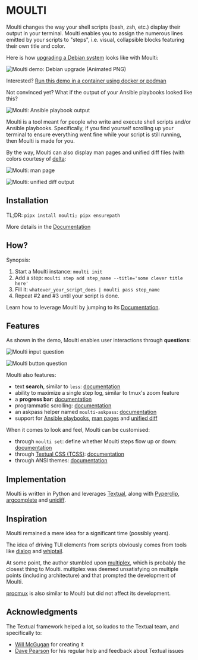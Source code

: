 # MOULTI

Moulti changes the way your shell scripts (bash, zsh, etc.) display their output in your terminal.
Moulti enables you to assign the numerous lines emitted by your scripts to "steps", i.e. visual, collapsible blocks featuring their own title and color.

Here is how [upgrading a Debian system](examples/moulti-debian-upgrade.bash) looks like with Moulti:

![Moulti demo: Debian upgrade (Animated PNG)](https://xavier.kindwolf.org/p/moulti/doc/img/moulti-demo-debian-upgrade.png?20240218)

Interested? [Run this demo in a container using docker or podman](https://hub.docker.com/r/xavierong/moulti-demo)

Not convinced yet? What if the output of your Ansible playbooks looked like this?

![Moulti: Ansible playbook output](https://xavier.kindwolf.org/p/moulti/doc/img/moulti-ansible.png?20240505)

Moulti is a tool meant for people who write and execute shell scripts and/or Ansible playbooks.
Specifically, if you find yourself scrolling up your terminal to ensure everything went fine while your script is still running, then Moulti is made for you.

By the way, Moulti can also display man pages and unified diff files (with colors courtesy of [delta](https://github.com/dandavison/delta):

![Moulti: man page](https://xavier.kindwolf.org/p/moulti/doc/img/moulti-man-bash.png?20240621)

![Moulti: unified diff output](https://xavier.kindwolf.org/p/moulti/doc/img/moulti-diff.png?20240914)

## Installation

TL;DR: `pipx install moulti; pipx ensurepath`

More details in the [Documentation](Documentation.md#installation)

## How?

Synopsis:

1. Start a Moulti instance: `moulti init`
2. Add a step: `moulti step add step_name --title='some clever title here'`
3. Fill it: `whatever_your_script_does | moulti pass step_name`
4. Repeat #2 and #3 until your script is done.

Learn how to leverage Moulti by jumping to its [Documentation](Documentation.md).

## Features

As shown in the demo, Moulti enables user interactions through **questions**:

![Moulti input question](https://xavier.kindwolf.org/p/moulti/doc/img/moulti-input-question.png?20240218)

![Moulti button question](https://xavier.kindwolf.org/p/moulti/doc/img/moulti-button-question.png?20240218)

Moulti also features:
- text **search**, similar to `less`: [documentation](Documentation.md#text-search)
- ability to maximize a single step log, similar to tmux's zoom feature
- a **progress bar**: [documentation](Documentation.md#progress-bar)
- programmatic scrolling: [documentation](Documentation.md#programmatically-scrolling-through-steps)
- an askpass helper named `moulti-askpass`: [documentation](Documentation.md#moulti-run-dealing-with-ssh)
- support for [Ansible playbooks](Documentation.md#moulti-run-dealing-with-ansible), [man pages](Documentation.md#moulti-manpage) and [unified diff](Documentation.md#moulti-diff)

When it comes to look and feel, Moulti can be customised:

- through `moulti set`: define whether Moulti steps flow up or down: [documentation](Documentation.md#multiple-ways-to-display-steps)
- through [Textual CSS (TCSS)](https://textual.textualize.io/guide/CSS/): [documentation](Documentation.md#how-to-define-my-own-step-classes-)
- through ANSI themes: [documentation](Documentation.md#appearance-look-and-feel)

## Implementation

Moulti is written in Python and leverages [Textual](https://textual.textualize.io/), along with [Pyperclip](https://pypi.org/project/pyperclip/),
[argcomplete](https://kislyuk.github.io/argcomplete/) and [unidiff](https://github.com/matiasb/python-unidiff).

## Inspiration

Moulti remained a mere idea for a significant time (possibly years).

The idea of driving TUI elements from scripts obviously comes from tools like
[dialog](https://invisible-island.net/dialog/dialog-figures.html) and
[whiptail](https://whiptail.readthedocs.io/en/latest/index.html).

At some point, the author stumbled upon
[multiplex](https://github.com/dankilman/multiplex), which is probably the closest thing to Moulti. multiplex was deemed
unsatisfying on multiple points (including architecture) and that prompted the development of Moulti.

[procmux](https://github.com/napisani/procmux) is also similar to Moulti but did not affect its development.

## Acknowledgments

The Textual framework helped a lot, so kudos to the Textual team, and specifically to:
- [Will McGugan](https://github.com/willmcgugan) for creating it
- [Dave Pearson](https://davep.dev/) for his regular help and feedback about Textual issues
